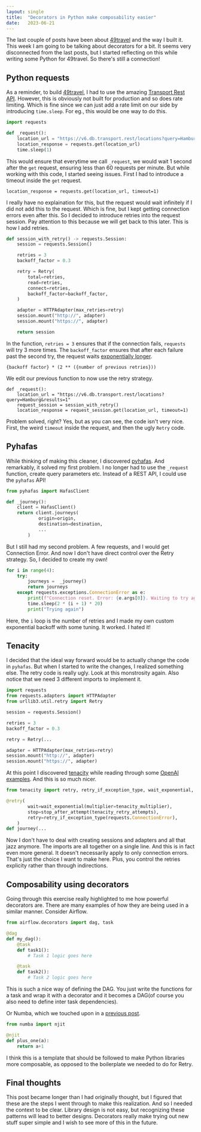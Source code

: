 ```yaml
---
layout: single
title:  "Decorators in Python make composability easier"
date:   2023-06-21
---
```


The last couple of posts have been about [49travel](https://49travel.vercel.app/) and the way I built it.
This week I am going to be talking about decorators for a bit. 
It seems very disconnected from the last posts, but I started reflecting on this
while writing some Python for 49travel. 
So there's still a connection!

## Python requests

As a reminder, to build [49travel](../blog_49travel/), I had to use the amazing [Transport Rest API](https://transport.rest/). 
However, this is obviously not built for production and so does rate limiting. 
Which is fine since we can just add a rate limit on our side by introducing `time.sleep`. 
For eg., this would be one way to do this. 

```python
import requests

def _request():
    location_url = "https://v6.db.transport.rest/locations?query=Hamburg&results=1"
    location_response = requests.get(location_url)
    time.sleep(1)
```

This would ensure that everytime we call `_request`, we would wait 1 second after the `get` request, ensuring less than 60 requests per minute. 
But while working with this code, I started seeing issues. 
First I had to introduce a timeout inside the `get` request. 

```
location_response = requests.get(location_url, timeout=1)
```

I really have no explaination for this, but the request would wait infinitely if I did not add this to the request. 
Which is fine, but I kept getting connection errors even after this. 
So I decided to introduce retries into the request session. Pay attention to this because we will get back to this later. 
This is how I add retries.

```python
def session_with_retry() -> requests.Session:
    session = requests.Session()

    retries = 3
    backoff_factor = 0.3

    retry = Retry(
        total=retries,
        read=retries,
        connect=retries,
        backoff_factor=backoff_factor,
    )

    adapter = HTTPAdapter(max_retries=retry)
    session.mount("http://", adapter)
    session.mount("https://", adapter)

    return session
```

In the function, `retries = 3` ensures that if the connection fails, `requests` will try 3 more times.
The `backoff_factor` ensures that after each failure past the second try, the request waits [exponentially longer](https://urllib3.readthedocs.io/en/stable/reference/urllib3.util.html). 

```
{backoff factor} * (2 ** ({number of previous retries}))
```

We edit our previous function to now use the retry strategy. 

```
def _request():
    location_url = "https://v6.db.transport.rest/locations?query=Hamburg&results=1"
    request_session = session_with_retry()
    location_response = request_session.get(location_url, timeout=1)
```

Problem solved, right? Yes, but as you can see, the code isn't very nice. First, the weird `timeout` inside the request, and then the ugly `Retry` code.  


## Pyhafas

While thinking of making this cleaner, I discovered [pyhafas](https://github.com/FahrplanDatenGarten/pyhafas). 
And remarkably, it solved my first problem. I no longer had to use the `_request` function, create query parameters etc. 
Instead of a REST API, I could use the `pyhafas` API!

```python
from pyhafas import HafasClient

def _journey():
    client = HafasClient()
    return client.journeys(  
            origin=origin,
            destination=destination,
            ...
        )
```

But I still had my second problem. A few requests, and I would get Connection Error. And now I don't have direct control
over the Retry strategy. 
So, I decided to create my own!

```python
for i in range(4):
    try:
        journeys =  _journey() 
        return journeys
    except requests.exceptions.ConnectionError as e:
        print(f"Connection reset. Error: {e.args[0]}. Waiting to try again.")
        time.sleep(2 * (i + 1) * 20)
        print("Trying again")
```

Here, the `i` loop is the number of retries and I made my own custom exponential backoff with some tuning. 
It worked. I hated it!


## Tenacity 

I decided that the ideal way forward would be to actually change the code in `pyhafas`. 
But when I started to write the changes, I realized something else. 
The retry code is really ugly. Look at this monstrosity again.
Also notice that we need 3 different imports to implement it. 


```python
import requests
from requests.adapters import HTTPAdapter
from urllib3.util.retry import Retry

session = requests.Session()

retries = 3
backoff_factor = 0.3

retry = Retry(...

adapter = HTTPAdapter(max_retries=retry)
session.mount("http://", adapter)
session.mount("https://", adapter)
```

At this point I discovered [tenacity](https://tenacity.readthedocs.io/en/latest/) while 
reading through some [OpenAI examples](https://github.com/openai/openai-cookbook/blob/90ef0f25e5615fa2bdd5982d6ce1162f4e3839c6/apps/embeddings-playground/embeddings_playground.py).
And this is so much nicer.


```python
from tenacity import retry, retry_if_exception_type, wait_exponential, stop_after_attempt 

@retry(
        wait=wait_exponential(multiplier=tenacity_multiplier),
        stop=stop_after_attempt(tenacity_retry_attempts),
        retry=retry_if_exception_type(requests.ConnectionError),
    )
def journey(...
```

Now I don't have to deal with creating sessions and adapters and all that jazz anymore.
The imports are all together on a single line.
And this is in fact even more general. It doesn't necessarily apply to only connection errors.
That's just the choice I want to make here.
Plus, you control the retries explicity rather than through indirections. 


## Composability using decorators

Going through this exercise really highlighted to me how powerful decorators are. 
There are many examples of how they are being used in a similar manner. 
Consider Airflow. 

```python
from airflow.decorators import dag, task

@dag
def my_dag():
    @task
    def task1():
        # Task 1 logic goes here

    @task
    def task2():
        # Task 2 logic goes here
```

This is such a nice way of defining the DAG. 
You just write the functions for a task and wrap it with a decorator and it becomes a DAG(of course you also need to define inter task dependencies). 

Or Numba, which we touched upon in a [previous post](../blog_numba_slower_than_pandas/). 

```python
from numba import njit

@njit
def plus_one(a):
    return a+1
```

I think this is a template that should be followed to make Python libraries more composable, as opposed to the boilerplate we needed to do for Retry.


## Final thoughts

This post became longer than I had originally thought, but I figured that these are the steps I went through to make this realization.
And so I needed the context to be clear.
Library design is not easy, but recognizing these patterns will lead to better designs. 
Decorators really make trying out new stuff super simple and I wish to see more of this in the future. 


